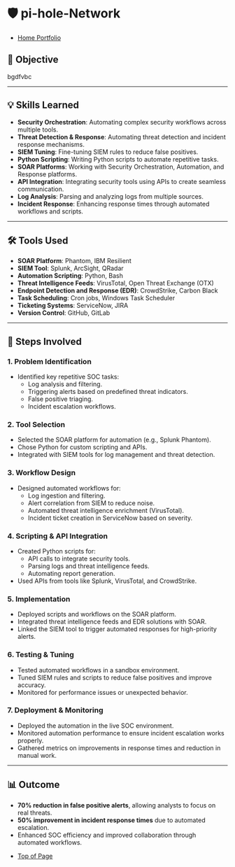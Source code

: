 

# 🛡️ pi-hole-Network

- <a href="https://github.com/rafa0c">Home Portfolio</a>

## 🎯 Objective
bgdfvbc

---

## 💡 Skills Learned
- **Security Orchestration**: Automating complex security workflows across multiple tools.
- **Threat Detection & Response**: Automating threat detection and incident response mechanisms.
- **SIEM Tuning**: Fine-tuning SIEM rules to reduce false positives.
- **Python Scripting**: Writing Python scripts to automate repetitive tasks.
- **SOAR Platforms**: Working with Security Orchestration, Automation, and Response platforms.
- **API Integration**: Integrating security tools using APIs to create seamless communication.
- **Log Analysis**: Parsing and analyzing logs from multiple sources.
- **Incident Response**: Enhancing response times through automated workflows and scripts.

---

## 🛠️ Tools Used
- **SOAR Platform**: Phantom, IBM Resilient
- **SIEM Tool**: Splunk, ArcSight, QRadar
- **Automation Scripting**: Python, Bash
- **Threat Intelligence Feeds**: VirusTotal, Open Threat Exchange (OTX)
- **Endpoint Detection and Response (EDR)**: CrowdStrike, Carbon Black
- **Task Scheduling**: Cron jobs, Windows Task Scheduler
- **Ticketing Systems**: ServiceNow, JIRA
- **Version Control**: GitHub, GitLab

---

## 🔧 Steps Involved

### 1. Problem Identification
- Identified key repetitive SOC tasks:
  - Log analysis and filtering.
  - Triggering alerts based on predefined threat indicators.
  - False positive triaging.
  - Incident escalation workflows.

### 2. Tool Selection
- Selected the SOAR platform for automation (e.g., Splunk Phantom).
- Chose Python for custom scripting and APIs.
- Integrated with SIEM tools for log management and threat detection.

### 3. Workflow Design
- Designed automated workflows for:
  - Log ingestion and filtering.
  - Alert correlation from SIEM to reduce noise.
  - Automated threat intelligence enrichment (VirusTotal).
  - Incident ticket creation in ServiceNow based on severity.

### 4. Scripting & API Integration
- Created Python scripts for:
  - API calls to integrate security tools.
  - Parsing logs and threat intelligence feeds.
  - Automating report generation.
- Used APIs from tools like Splunk, VirusTotal, and CrowdStrike.

### 5. Implementation
- Deployed scripts and workflows on the SOAR platform.
- Integrated threat intelligence feeds and EDR solutions with SOAR.
- Linked the SIEM tool to trigger automated responses for high-priority alerts.

### 6. Testing & Tuning
- Tested automated workflows in a sandbox environment.
- Tuned SIEM rules and scripts to reduce false positives and improve accuracy.
- Monitored for performance issues or unexpected behavior.

### 7. Deployment & Monitoring
- Deployed the automation in the live SOC environment.
- Monitored automation performance to ensure incident escalation works properly.
- Gathered metrics on improvements in response times and reduction in manual work.
---
## 📊 Outcome
- **70% reduction in false positive alerts**, allowing analysts to focus on real threats.
- **50% improvement in incident response times** due to automated escalation.
- Enhanced SOC efficiency and improved collaboration through automated workflows.

  
<!--
Ref 2: Virtual box  <br/>
<img src="https://i.imgur.com/JBuHLhP.png" height="80%" width="80%" alt="Disk Sanitization Steps"/>
<br />
<br />
Ref 3: Add users in AD: <br/>
<img src="https://i.imgur.com/Q4Z5WU3.png" height="80%" width="80%" alt="Disk Sanitization Steps"/>
<br />
<br />
Ref 4: User Name File  <br/>
<img src="https://i.imgur.com/5k8YM8q.png" height="80%" width="80%" alt="Disk Sanitization Steps"/>
<br />
<br />
Ref 5: PowerShell script for new users   <br/>
<img src="https://i.imgur.com/kkaRJED.png" height="80%" width="80%" alt="Disk Sanitization Steps"/>
<br />
<br />
Ref 6: create the new users   <br/>
<img src="https://i.imgur.com/gYMjKl3.png)" height="80%" width="80%" alt="Disk Sanitization Steps"/>
<br />
<br />
Ref 7: show the new user in the GUI  <br/>
<img src="https://i.imgur.com/1k6Fpw8.png" height="80%" width="80%" alt="Disk Sanitization Steps"/>

-->


  - <a href="https://github.com/rafa0c/SOC-Automation-Lab">Top of Page</a>

 
